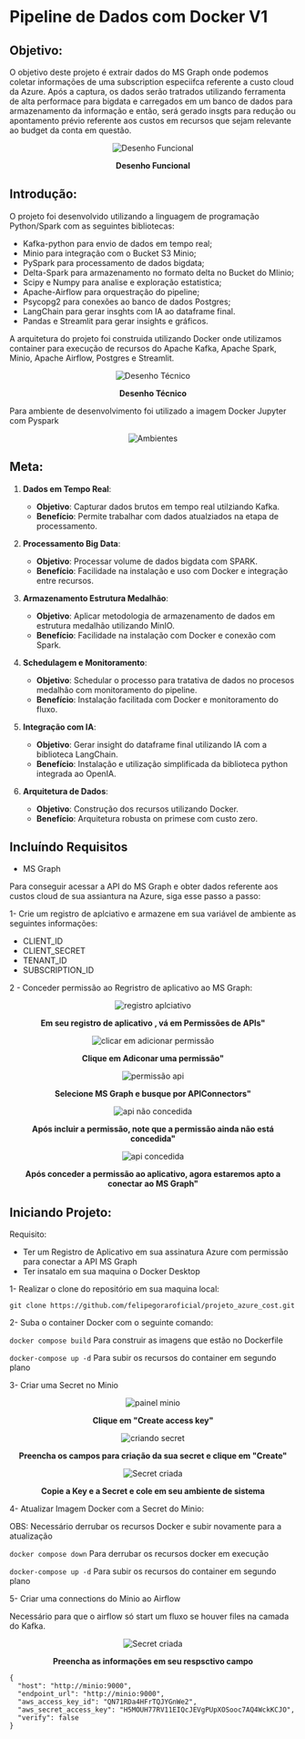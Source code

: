 # Pipeline de Dados com Docker V1

## Objetivo:

O objetivo deste projeto é extrair dados do MS Graph onde podemos coletar informações de uma subscription especiifca referente a custo cloud da Azure. Após a captura, os dados serão tratrados utilizando ferramenta de alta performace para bigdata e carregados em um banco de dados para armazenamento da informação e então, será gerado insgts para redução ou apontamento prévio referente aos custos em recursos que sejam relevante ao budget da conta em questão.

<div align="center">
  <img src="https://github.com/user-attachments/assets/0d005317-c273-465b-8b84-ade1a2e8426d" alt="Desenho Funcional">
  <p><b>Desenho Funcional</b></p>
</div>

<p align="left">
</p>

## Introdução:

O projeto foi desenvolvido utilizando a linguagem de programação Python/Spark com as seguintes bibliotecas:
- Kafka-python para envio de dados em tempo real;
- Minio para integração com o Bucket S3 Minio;
- PySpark para processamento de dados bigdata;
- Delta-Spark para armazenamento no formato delta no Bucket do MIinio;
- Scipy e Numpy para analise e exploração estatistica;
- Apache-Airflow para orquestração do pipeline;
- Psycopg2 para conexões ao banco de dados Postgres;
- LangChain para gerar insghts com IA ao dataframe final.
- Pandas e Streamlit para gerar insights e gráficos.

A arquitetura do projeto foi construida utilizando Docker onde utilizamos container para execução de recursos do Apache Kafka, Apache Spark, Minio, Apache Airflow, Postgres e Streamlit.

<div align="center">
  <img src="https://github.com/user-attachments/assets/5835c3ac-fc38-4809-bcd7-6af2a91497cd" alt="Desenho Técnico">
  <p><b>Desenho Técnico</b></p>
</div>

<p align="left">
</p>

Para ambiente de desenvolvimento foi utilizado a imagem Docker Jupyter com Pyspark

<div align="center">
  <img src="https://github.com/user-attachments/assets/bf65b926-1bef-4d2e-95cf-5f1783811b06" alt="Ambientes">
</div>

<p align="left">
</p>

## Meta:

1. **Dados em Tempo Real**:
    - **Objetivo**: Capturar dados brutos em tempo real utilziando Kafka.
    - **Benefício**: Permite trabalhar com dados atualziados na etapa de processamento.

2. **Processamento Big Data**:
    - **Objetivo**: Processar volume de dados bigdata com SPARK.
    - **Benefício**: Facilidade na instalação e uso com Docker e integração entre recursos.

3. **Armazenamento Estrutura Medalhão**:
    - **Objetivo**: Aplicar metodologia de armazenamento de dados em estrutura medalhão utilizando MinIO.
    - **Benefício**: Facilidade na instalação com Docker e conexão com Spark.

4. **Schedulagem e Monitoramento**:
    - **Objetivo**: Schedular o processo para tratativa de dados no procesos medalhão com monitoramento do pipeline.
    - **Benefício**: Instalação facilitada com Docker e monitoramento do fluxo.

5. **Integração com IA**:
    - **Objetivo**: Gerar insight do dataframe final utilizando IA com a biblioteca LangChain.
    - **Benefício**: Instalação  e utilização simplificada da biblioteca python integrada ao OpenIA.

6. **Arquitetura de Dados**:
    - **Objetivo**: Construção dos recursos utilizando Docker.
    - **Benefício**: Arquitetura robusta on primese com custo zero.


## Incluíndo Requisitos

- MS Graph

Para conseguir acessar a API do MS Graph e obter dados referente aos custos cloud de sua assiantura na Azure, siga esse passo a passo:

1- Crie um registro de aplciativo e armazene em sua variável de ambiente as seguintes informações:

- CLIENT_ID
- CLIENT_SECRET
- TENANT_ID
- SUBSCRIPTION_ID

2 - Conceder permissão ao Regristro de aplicativo ao MS Graph:

<div align="center">
  <img src="https://github.com/user-attachments/assets/a4ec1570-e97c-49fe-8018-1aa50ac917e9" alt="registro aplciativo">
  <p><b>Em seu registro de aplicativo , vá em Permissões de APIs"</b></p>
</div>

<div align="center">
  <img src="https://github.com/user-attachments/assets/2eb1be96-ab92-4414-99e3-f9696a2db116" alt="clicar em adicionar permissão">
  <p><b>Clique em Adiconar uma permissão"</b></p>
</div>

<div align="center">
  <img src="https://github.com/user-attachments/assets/08be0755-64bd-4f00-adf3-916460b9fb04" alt="permissão api">
  <p><b>Selecione MS Graph e busque por APIConnectors"</b></p>
</div>

<div align="center">
  <img src="https://github.com/user-attachments/assets/834d3673-a440-4d7e-9408-d66e662c4223" alt="api não concedida">
  <p><b>Após incluir a permissão, note que a permissão ainda não está concedida"</b></p>
</div>

<div align="center">
  <img src="https://github.com/user-attachments/assets/2d74aed6-685a-40e2-ae9d-906041dabc6d" alt="api concedida">
  <p><b>Após conceder a permissão ao aplicativo, agora estaremos apto a conectar ao MS Graph"</b></p>
</div>

## Iniciando Projeto:

Requisito: 
- Ter um Registro de Aplicativo em sua assinatura Azure com permissão para conectar a API MS Graph
- Ter insatalo em sua maquina o Docker Desktop

1- Realizar o clone do repositório em sua maquina local:

`git clone https://github.com/felipegoraroficial/projeto_azure_cost.git`

2- Suba o container Docker com o seguinte comando:

`docker compose build`
Para construir as imagens que estão no Dockerfile

`docker-compose up -d`
Para subir os recursos do container em segundo plano

3- Criar uma Secret no Minio

<div align="center">
  <img src="https://github.com/user-attachments/assets/5658a102-f5e3-4c70-9b50-4b2b3044d1e6" alt="painel minio">
  <p><b>Clique em "Create access key"</b></p>
</div>

<div align="center">
  <img src="https://github.com/user-attachments/assets/793368ef-df1e-456e-9b43-bdb638829f86" alt="criando secret">
  <p><b>Preencha os campos para criação da sua secret e clique em "Create"</b></p>
</div>

<div align="center">
  <img src="https://github.com/user-attachments/assets/e108c3f5-9f93-4d3a-9f2c-d587899ef138" alt="Secret criada">
  <p><b>Copie a Key e a Secret e cole em seu ambiente de sistema</b></p>
</div>

4- Atualizar Imagem Docker com a Secret do Minio:

OBS: Necessário derrubar os recursos Docker e subir novamente para a atualização

`docker compose down`
Para derrubar os recursos docker em execução

`docker-compose up -d`
Para subir os recursos do container em segundo plano

5- Criar uma connections do Minio ao Airflow

Necessário para que o airflow só start um fluxo se houver files na camada do Kafka.

<div align="center">
  <img src="https://github.com/user-attachments/assets/7a7f4515-dedc-4efc-b8d0-f2bc0e6916bc" alt="Secret criada">
  <p><b>Preencha as informações em seu respsctivo campo</b></p>
</div>

```
{
  "host": "http://minio:9000",
  "endpoint_url": "http://minio:9000",
  "aws_access_key_id": "QN71RDa4HFrTQJYGnWe2",
  "aws_secret_access_key": "H5MOUH77RV11EIQcJEVgPUpXOSooc7AQ4WckKCJO",
  "verify": false
}
```